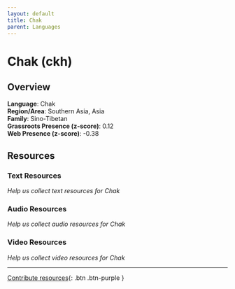 ```yaml
---
layout: default
title: Chak
parent: Languages
---
```


# Chak (ckh)

## Overview

**Language**: Chak  
**Region/Area**: Southern Asia, Asia  
**Family**: Sino-Tibetan  
**Grassroots Presence (z-score)**: 0.12  
**Web Presence (z-score)**: -0.38  

## Resources

### Text Resources
*Help us collect text resources for Chak*

### Audio Resources
*Help us collect audio resources for Chak*

### Video Resources
*Help us collect video resources for Chak*

---

[Contribute resources](https://forms.office.com/e/1SfLJx3u1r){: .btn .btn-purple }
